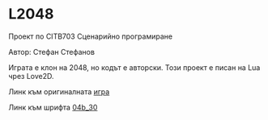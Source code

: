 
# L2048

Проект по CITB703 Сценарийно програмиране

Автор: Стефан Стефанов

Играта е клон на 2048, но кодът е авторски. Този проект е писан на Lua чрез Love2D.

Линк към оригиналната [игра](https://github.com/gabrielecirulli/2048)

Линк към шрифта [04b_30](https://www.dafont.com/04b-30.font)